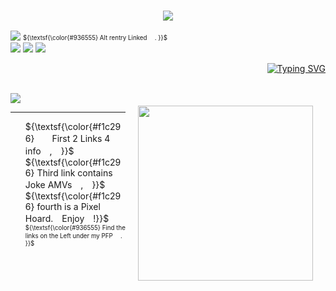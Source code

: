 ### <p align="center"> <img src="https://64.media.tumblr.com/c04cd1ea695b3c6d4e1fc8b8fca3b5cf/ab274d4c3f7be2e7-36/s640x960/65dfe9f654f99271d0a4406c30353e14fbc779e6.pnj"> <br/>


![](https://komarev.com/ghpvc/?username=anqlic&color=f1c296) 
<sub><sup> ${\textsf{\color{#936555} Alt rentry Linked 　. }}$ </sup></sub>  
<img src="https://64.media.tumblr.com/514d328d6b8dc2c02bf994bdc939dd42/ab274d4c3f7be2e7-e8/s100x200/e2fef38cf9fd1f0b7072f15380d7f7f8f0f4e7ed.pnj"> <img src="https://64.media.tumblr.com/e8375dae1bc84ef1c31be1d969111ba3/ab274d4c3f7be2e7-c6/s100x200/e956ddedcac04597c65f1b14d5a3db00b3f7f2a2.pnj"> <img src="https://64.media.tumblr.com/1db938f4883bd042000837985ef5d6f9/ab274d4c3f7be2e7-8a/s100x200/8a7618e71695951ee07e34017aca6d1c501e9076.pnj">

<p align="right">
  <a href="https://git.io/typing-svg"><img src="https://readme-typing-svg.demolab.com?font=Zen+Kurenaido&weight=500&size=19&duration=2000&pause=1000&color=D48C5A&center=true&vCenter=true&width=435&lines=%E2%80%A6%E3%82%BB%E3%82%A4%EF%BC%81+%E6%B6%88%E3%81%88%E3%82%8B%E3%82%93%E3%81%A0%E3%80%82" alt="Typing SVG" /></a> <br><br>
  
<p align="left">
  <img src=https://spotify-github-profile.kittinanx.com/api/view.svg?uid=sunshinepie0524&cover_image=true&theme=novatorem&show_offline=false&background_color=121212&interchange=false&bar_color=efc59e&bar_color_cover=false))>
  <img src="https://64.media.tumblr.com/3d938f208c7dbc62313660556c9b2137/ab274d4c3f7be2e7-78/s500x750/b46ac5b49a59d2d45f53f6142ebccea2309875e6.gifv" width="280" height="280" width="50%" align="right" style="margin: 20px;">
  <br>
  <hr>
</p>

<p align="left">
  <ul>
    ${\textsf{\color{#f1c296}　　First 2 Links 4 info　,　}}$ <br/>
    ${\textsf{\color{#f1c296} Third link contains Joke AMVs　,　}}$ <br/>
    ${\textsf{\color{#f1c296} fourth is a Pixel Hoard.　Enjoy　!}}$ <br/> </li>
    <sub><sup> ${\textsf{\color{#936555} Find the links on the Left under my PFP 　. }}$ </sup></sub>   
  </ul>
</p>

